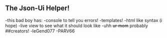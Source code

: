 ## The Json-Ui Helper!
   -this bad boy has:
     -console to tell you errors!
     -templates!
     -html like syntax (i hope)
     -live view to see what it should look like
     -uhh ~~ur mom~~ probably
##creators!
  -leGend077
  -PARV66
